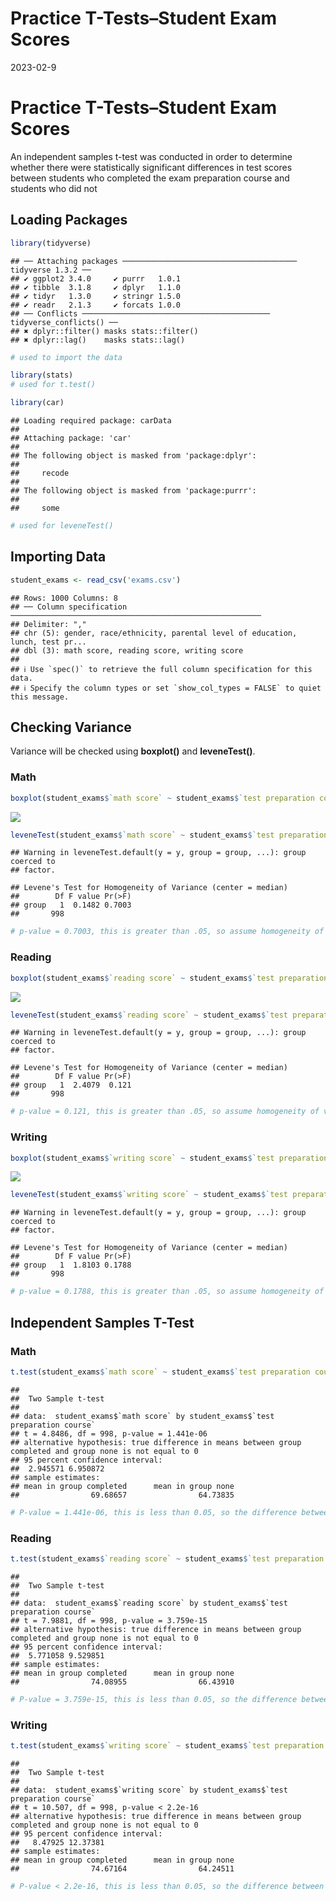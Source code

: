 Practice T-Tests–Student Exam Scores
================
2023-02-9

# Practice T-Tests–Student Exam Scores

An independent samples t-test was conducted in order to determine
whether there were statistically significant differences in test scores
between students who completed the exam preparation course and students
who did not

## Loading Packages

``` r
library(tidyverse)
```

    ## ── Attaching packages ─────────────────────────────────────── tidyverse 1.3.2 ──
    ## ✔ ggplot2 3.4.0     ✔ purrr   1.0.1
    ## ✔ tibble  3.1.8     ✔ dplyr   1.1.0
    ## ✔ tidyr   1.3.0     ✔ stringr 1.5.0
    ## ✔ readr   2.1.3     ✔ forcats 1.0.0
    ## ── Conflicts ────────────────────────────────────────── tidyverse_conflicts() ──
    ## ✖ dplyr::filter() masks stats::filter()
    ## ✖ dplyr::lag()    masks stats::lag()

``` r
# used to import the data

library(stats)
# used for t.test()

library(car)
```

    ## Loading required package: carData
    ## 
    ## Attaching package: 'car'
    ## 
    ## The following object is masked from 'package:dplyr':
    ## 
    ##     recode
    ## 
    ## The following object is masked from 'package:purrr':
    ## 
    ##     some

``` r
# used for leveneTest()
```

## Importing Data

``` r
student_exams <- read_csv('exams.csv')
```

    ## Rows: 1000 Columns: 8
    ## ── Column specification ────────────────────────────────────────────────────────
    ## Delimiter: ","
    ## chr (5): gender, race/ethnicity, parental level of education, lunch, test pr...
    ## dbl (3): math score, reading score, writing score
    ## 
    ## ℹ Use `spec()` to retrieve the full column specification for this data.
    ## ℹ Specify the column types or set `show_col_types = FALSE` to quiet this message.

## Checking Variance

Variance will be checked using **boxplot()** and **leveneTest()**.

### Math

``` r
boxplot(student_exams$`math score` ~ student_exams$`test preparation course`)
```

![](Practice-T-Tests--Student-Exam-Scores_files/figure-gfm/unnamed-chunk-3-1.png)<!-- -->

``` r
leveneTest(student_exams$`math score` ~ student_exams$`test preparation course`)
```

    ## Warning in leveneTest.default(y = y, group = group, ...): group coerced to
    ## factor.

    ## Levene's Test for Homogeneity of Variance (center = median)
    ##        Df F value Pr(>F)
    ## group   1  0.1482 0.7003
    ##       998

``` r
# p-value = 0.7003, this is greater than .05, so assume homogeneity of variance
```

### Reading

``` r
boxplot(student_exams$`reading score` ~ student_exams$`test preparation course`)
```

![](Practice-T-Tests--Student-Exam-Scores_files/figure-gfm/unnamed-chunk-4-1.png)<!-- -->

``` r
leveneTest(student_exams$`reading score` ~ student_exams$`test preparation course`)
```

    ## Warning in leveneTest.default(y = y, group = group, ...): group coerced to
    ## factor.

    ## Levene's Test for Homogeneity of Variance (center = median)
    ##        Df F value Pr(>F)
    ## group   1  2.4079  0.121
    ##       998

``` r
# p-value = 0.121, this is greater than .05, so assume homogeneity of variance
```

### Writing

``` r
boxplot(student_exams$`writing score` ~ student_exams$`test preparation course`)
```

![](Practice-T-Tests--Student-Exam-Scores_files/figure-gfm/unnamed-chunk-5-1.png)<!-- -->

``` r
leveneTest(student_exams$`writing score` ~ student_exams$`test preparation course`) 
```

    ## Warning in leveneTest.default(y = y, group = group, ...): group coerced to
    ## factor.

    ## Levene's Test for Homogeneity of Variance (center = median)
    ##        Df F value Pr(>F)
    ## group   1  1.8103 0.1788
    ##       998

``` r
# p-value = 0.1788, this is greater than .05, so assume homogeneity of variance
```

## Independent Samples T-Test

### Math

``` r
t.test(student_exams$`math score` ~ student_exams$`test preparation course`, mu=0, alt= "two.sided", conf=0.95, var.eq=TRUE, paired=F)
```

    ## 
    ##  Two Sample t-test
    ## 
    ## data:  student_exams$`math score` by student_exams$`test preparation course`
    ## t = 4.8486, df = 998, p-value = 1.441e-06
    ## alternative hypothesis: true difference in means between group completed and group none is not equal to 0
    ## 95 percent confidence interval:
    ##  2.945571 6.950872
    ## sample estimates:
    ## mean in group completed      mean in group none 
    ##                69.68657                64.73835

``` r
# P-value = 1.441e-06, this is less than 0.05, so the difference between the two groups is significant
```

### Reading

``` r
t.test(student_exams$`reading score` ~ student_exams$`test preparation course`, mu=0, alt= "two.sided", conf=0.95, var.eq=TRUE, paired=F)
```

    ## 
    ##  Two Sample t-test
    ## 
    ## data:  student_exams$`reading score` by student_exams$`test preparation course`
    ## t = 7.9881, df = 998, p-value = 3.759e-15
    ## alternative hypothesis: true difference in means between group completed and group none is not equal to 0
    ## 95 percent confidence interval:
    ##  5.771058 9.529851
    ## sample estimates:
    ## mean in group completed      mean in group none 
    ##                74.08955                66.43910

``` r
# P-value = 3.759e-15, this is less than 0.05, so the difference between the two groups is significant
```

### Writing

``` r
t.test(student_exams$`writing score` ~ student_exams$`test preparation course`, mu=0, alt= "two.sided", conf=0.95, var.eq=TRUE, paired=F)
```

    ## 
    ##  Two Sample t-test
    ## 
    ## data:  student_exams$`writing score` by student_exams$`test preparation course`
    ## t = 10.507, df = 998, p-value < 2.2e-16
    ## alternative hypothesis: true difference in means between group completed and group none is not equal to 0
    ## 95 percent confidence interval:
    ##   8.47925 12.37381
    ## sample estimates:
    ## mean in group completed      mean in group none 
    ##                74.67164                64.24511

``` r
# P-value < 2.2e-16, this is less than 0.05, so the difference between the two groups is significant
```
